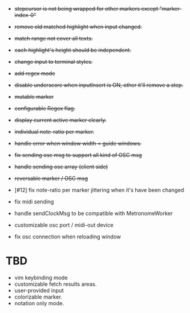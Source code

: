 - ~~stepcursor is not being wrapped for other markers except "marker-index-0"~~
- ~~remove old matched highlight when input changed.~~
- ~~match range not cover all texts.~~
- ~~each highlight's height should be independent.~~
- ~~change input to terminal styles.~~
- ~~add regex mode~~
- ~~disable underscore when inputInsert is ON, other it'll remove a step.~~
- ~~mutable marker~~
- ~~configurable Regex flag.~~
- ~~display current active marker clearly.~~
- ~~individual note-ratio per marker.~~
- ~~handle error when window width < guide windows.~~
- ~~fix sending osc msg to support all kind of OSC msg~~
- ~~handle sending osc array (client side)~~
- ~~reversable marker / OSC msg~~

- [#12] fix note-ratio per marker jittering when it's have been changed
- fix midi sending 
- handle sendClockMsg to be compatible with MetronomeWorker
- customizable osc port / midi-out device
- fix osc connection when reloading window

# TBD
- vim keybinding mode
- customizable fetch results areas.
- user-provided input
- colorizable marker.
- notation only mode.